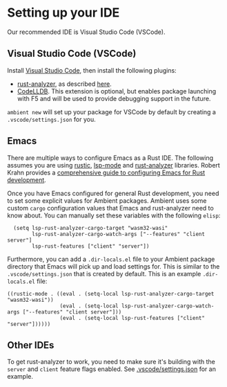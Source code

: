 # Setting up your IDE

Our recommended IDE is Visual Studio Code (VSCode).

## Visual Studio Code (VSCode)

Install [Visual Studio Code](https://code.visualstudio.com/), then install the following plugins:

- [rust-analyzer](https://rust-analyzer.github.io/), as described [here](https://code.visualstudio.com/docs/languages/rust).
- [CodeLLDB](https://marketplace.visualstudio.com/items?itemName=vadimcn.vscode-lldb). This extension is optional, but enables package launching with F5 and will be used to provide debugging support in the future.

`ambient new` will set up your package for VSCode by default by creating a `.vscode/settings.json` for you.

## Emacs

There are multiple ways to configure Emacs as a Rust IDE. The following assumes you are using [rustic](https://github.com/brotzeit/rustic),
[lsp-mode](https://github.com/emacs-lsp/lsp-mode) and [rust-analyzer](https://rust-analyzer.github.io/) libraries. Robert Krahn provides a [comprehensive guide to configuring Emacs for Rust development](https://robert.kra.hn/posts/rust-emacs-setup/#prerequisites).

Once you have Emacs configured for general Rust development, you need to set some explicit values for Ambient packages. Ambient uses some custom `cargo` configuration values that Emacs and rust-analyzer need to know about. You can manually set these variables with the following `elisp`:

```elisp
  (setq lsp-rust-analyzer-cargo-target "wasm32-wasi"
        lsp-rust-analyzer-cargo-watch-args ["--features" "client server"]
        lsp-rust-features ["client" "server"])
```

Furthermore, you can add a `.dir-locals.el` file to your Ambient package directory that Emacs will pick up and load settings for. This is similar to the `.vscode/settings.json` that is created by default. This is an example `.dir-locals.el` file:

```elisp
((rustic-mode . ((eval . (setq-local lsp-rust-analyzer-cargo-target "wasm32-wasi"))
                 (eval . (setq-local lsp-rust-analyzer-cargo-watch-args ["--features" "client server"]))
                 (eval . (setq-local lsp-rust-features ["client" "server"])))))
```

## Other IDEs

To get rust-analyzer to work, you need to make sure it's building with the `server` and `client` feature flags enabled. See [.vscode/settings.json](https://github.com/AmbientRun/Ambient/blob/main/app/src/cli/package/new_package_template/.vscode/settings.json) for an example.
